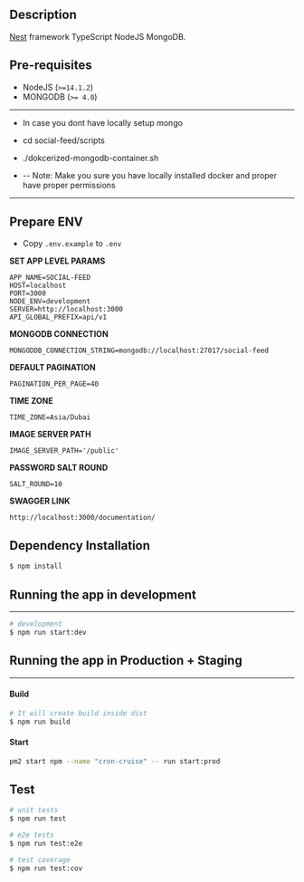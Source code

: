 
## Description

[Nest](https://github.com/nestjs/nest) framework TypeScript NodeJS MongoDB.


## Pre-requisites
- NodeJS (`>=14.1.2`)
- MONGODB (`>= 4.0`)
--- 
- In case you dont have locally setup mongo
- cd social-feed/scripts
- ./dokcerized-mongodb-container.sh

- -- Note: Make you sure you have locally installed docker and proper have proper permissions
---

## Prepare ENV
* Copy `.env.example` to `.env`

**SET APP LEVEL PARAMS**
```shell script
APP_NAME=SOCIAL-FEED
HOST=localhost
PORT=3000
NODE_ENV=development
SERVER=http://localhost:3000
API_GLOBAL_PREFIX=api/v1
```

**MONGODB CONNECTION**
```shell script
MONGODDB_CONNECTION_STRING=mongodb://localhost:27017/social-feed
```
**DEFAULT PAGINATION**
```shell script
PAGINATION_PER_PAGE=40
```

**TIME ZONE**
```shell script
TIME_ZONE=Asia/Dubai
```

**IMAGE SERVER PATH**
```shell script
IMAGE_SERVER_PATH='/public'
```

**PASSWORD SALT ROUND**
```shell script
SALT_ROUND=10
```

**SWAGGER LINK**

```shell script
http://localhost:3000/documentation/
```

## Dependency Installation
```bash
$ npm install
```

## Running the app in development
---
```bash
# development 
$ npm run start:dev
```

## Running the app in Production + Staging
---
#### Build
```bash
# It will create build inside dist
$ npm run build 
```

#### Start
```bash
pm2 start npm --name "cron-cruise" -- run start:prod
```

## Test

```bash
# unit tests
$ npm run test

# e2e tests
$ npm run test:e2e

# test coverage
$ npm run test:cov
```
